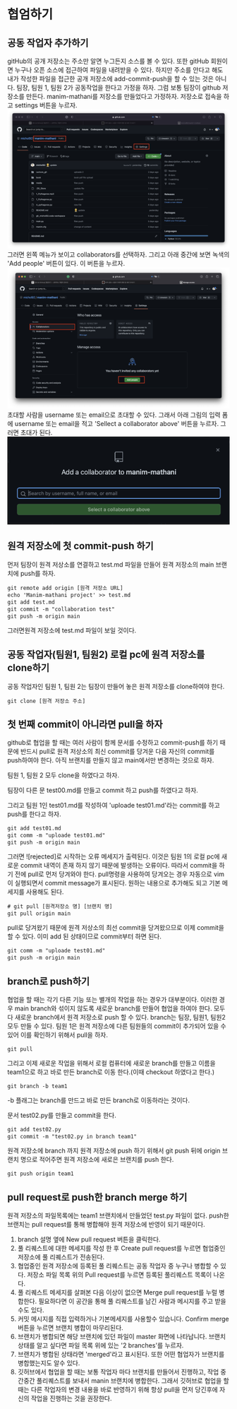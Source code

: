 # 협엄하기

## 공동 작업자 추가하기

gitHub의 공개 저장소는 주소만 알면 누그든지 소스를 볼 수 있다. 또한 gitHub 회원이면 누구나 오픈 소스에 접근하여 파일을 내려받을 수 있다. 하지만 주소를 안다고 해도 내가 작성한 파일을 접근한 공개 저장소에 add-commit-push을 할 수 있는 것은 아니다.
팀장, 팀원 1, 팀원 2가 공동작업을 한다고 가정을 하자.
그럼 보통 팀장이 github 저장소를 만든다. manim-mathani를 저장소를 만들었다고 가정하자. 저장소로 접속을 하고 settings 버튼을 누르자.
![저장소1](./img/Lecture5_img1.png "저장소1")
그러면 왼쪽 메뉴가 보이고 collaborators를 선택하자. 그리고 아래 중간에 보면 녹색의 'Add people' 버튼이 있다. 이 버튼을 누르자.
![저장소2](./img/Lecture5_img2.png "저장소2")
초대할 사람을 username 또는 email으로 초대할 수 있다. 그래서 아래 그림의 입력 폼에 username 또는 email을 적고 'Sellect a collaborator above' 버튼을 누르자. 그러면 초대가 된다.
![저장소3](./img/Lecture5_img3.png "저장소3")

## 원격 저장소에 첫 commit-push 하기

먼저 팀장이 원격 저상소를 연결하고 test.md 파일을 만들어 원격 저장소의 main 브랜치에 push를 하자.

```git
git remote add origin [원격 저장소 URL]
echo 'Manim-mathani project' >> test.md
git add test.md
git commit -m "collaboration test"
git push -m origin main
```

그러면원격 저장소에 test.md 파일이 보일 것이다.

## 공동 작업자(팀원1, 팀원2) 로컬 pc에 원격 저장소를 clone하기

공동 작업자인 팀원 1, 팀원 2는 팀장이 만들어 놓은 원격 저장소를 clone하여야 한다.

```git
git clone [원격 저장소 주소]
```

## 첫 번째 commit이 아니라면 pull을 하자

github로 협업을 할 때는 여러 사람이 함께 문서를 수정하고 commit-push를 하기 때문에 반드시 pull로 원격 저상소의 최신 commit를 당겨운 다음 자신의 commit를 push하여야 한다. 아직 브랜치를 만들지 않고 main에서만 변경하는 것으로 하자.

팀원 1, 팀원 2 모두 clone을 하였다고 하자.

팀장이 다른 문 test00.md를 만들고 commit 하고 push를 하였다고 하자.

그리고 팀원 1인 test01.md를 작성하여 'uploade test01.md'라는 commit를 하고 push를 한다고 하자.

```git
git add test01.md
git comm -m "uploade test01.md"
git push -m origin main
```

그러면 ![rejected]로 시작하는 오류 메세지가 출력된다. 이것은 팀원 1의 로컬 pc에 새로운 commit 내역이 존재 하지 않기 때문에 발생하는 오류이다. 따라서 commit을 하기 전에 pull로 먼저 당겨와야 한다. pull명령을 사용하여 당겨오는 경우 자동으로 vim이 실행되면서 commit message가 표시된다. 원하는 내용으로 추가해도 되고 기본 메세지를 사용해도 된다.

```git
# git pull [원격저장소 명] [브랜치 명]
git pull origin main
```

pull로 당겨왔기 때문에 원격 저상소의 최선 commit을 당겨왔으므로 이제 commit을 할 수 있다. 이미 add 된 상태이므로 commit부터 하면 된다.

```git
git comm -m "uploade test01.md"
git push -m origin main
```

## branch로 push하기

협업을 할 때는 각기 다른 기능 또는 별개의 작업을 하는 경우가 대부분이다. 이러한 경우 main branch와 섞이지 않도록 새로운 branch를 만들어 협업을 하여야 한다. 모두 다 새로운 branch에서 원격 저장소로 push 할 수 있다.
branch는 팀장, 팀원1, 팀원2 모두 만들 수 있다.
팀원 1은 원격 저장소에 다른 팀원들의 commit이 추가되어 있을 수 있어 이를 확인하기 위해서 pull을 하자.

```git
git pull
```

그리고 이제 새로운 작업을 위해서 로컬 컴퓨터에 새로운 branch를 만들고 이름을 team1으로 하고 바로 만든 branch로 이동 한다.(이때 checkout 하였다고 한다.)

```git
git branch -b team1
```

-b 플래그는 branch를 만드고 바로 만든 branch로 이동하라는 것이다.

문서 test02.py를 만들고 commit을 한다.

```git
git add test02.py
git commit -m "test02.py in branch team1"
```

원격 저장소에 branch 까지 원격 저장소에 push 하기 위해서 git push 뒤에 origin 브랜치 명으로 적어주면 원격 저장소에 새로은 브랜치를 push 한다.

```git
git push origin team1
```

## pull request로 push한 branch merge 하기

원격 저장소의 파일목록에는 team1 브랜치에서 만들었던 test.py 파일이 없다.
push한 브랜치는 pull request를 통해 병합해야 원격 저장소에 반영이 되기 때문이다.
​

1. branch 설명 옆에 New pull request 버튼을 클릭한다.
   ​
1. 풀 리퀘스트에 대한 메세지를 작성 한 후 Create pull request를 누르면 협업중인 저장소에 풀 리퀘스트가 전송된다.
   ​
1. 협업중인 원격 저장소에 등록된 풀 리퀘스트는 공동 작업자 중 누구나 병합할 수 있다.
   저장소 파일 목록 위의 Pull request를 누르면 등록된 풀리퀘스트 목록이 나온다.
   ​
1. 풀 리퀘스트 메세지를 살펴본 다음 이상이 없으면 Merge pull request를 누럴 병합한다.
   필요하다면 이 공간을 통해 풀 리퀘스트를 남긴 사람과 메시지를 주고 받을 수도 있다.
   ​
1. 커밋 메시지를 직접 입력하거나 기본메세지를 사용할수 있습니다. Confirm merge 버튼을 누르면 브랜치 병합이 마무리된다.
   ​
1. 브랜치가 병합되면 해당 브랜치에 있던 파일이 master 화면에 나타납니다. 브랜치 상태를 알고 싶다면 파일 목록 위에 있는 '2 branches'를 누르자.
   ​
1. 브랜치가 병합된 상태라면 'merged'라고 표시된다. 또한 어떤 협업자가 브랜치를 병합했는지도 알수 있다.
   ​
1. 깃허브에서 협업을 할 때는 보통 작업자 마다 브랜치를 만들어서 진행하고, 작업 중간중간 풀리퀘스트를 보내서 manin 브랜치에 병합한다. 그래서 깃허브로 협업을 할 때는 다른 작업자의 변경 내용을 바로 반영하기 위해 항상 pull을 먼저 당긴후에 자신의 작업을 진행하는 것을 권장한다.
